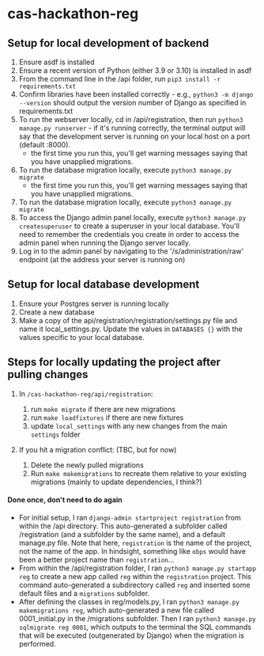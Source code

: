 # cas-hackathon-reg

## Setup for local development of backend

1. Ensure asdf is installed
2. Ensure a recent version of Python (either 3.9 or 3.10) is installed in asdf
3. From the command line in the /api folder, run `pip3 install -r requirements.txt`
4. Confirm libraries have been installed correctly - e.g., `python3 -m django --version` should output the version number of Django as specified in requirements.txt
5. To run the webserver locally, cd in /api/registration, then run `python3 manage.py runserver` - if it's running correctly, the terminal output will say that the development server is running on your local host on a port (default :8000).
   - the first time you run this, you'll get warning messages saying that you have unapplied migrations.
6. To run the database migration locally, execute `python3 manage.py migrate`
   - the first time you run this, you'll get warning messages saying that you have unapplied migrations.
7. To run the database migration locally, execute `python3 manage.py migrate`
8. To access the Django admin panel locally, execute `python3 manage.py createsuperuser` to create a superuser in your local database. You'll need to remember the credentials you create in order to access the admin panel when running the Django server locally.
9. Log in to the admin panel by navigating to the '/s/administration/raw' endpoint (at the address your server is running on)

## Setup for local database development

1. Ensure your Postgres server is running locally
2. Create a new database
3. Make a copy of the api/registration/registration/settings.py file and name it local_settings.py. Update the values in `DATABASES {}` with the values specific to your local database.

## Steps for locally updating the project after pulling changes

1. In `/cas-hackathon-reg/api/registration`:

   1. run `make migrate` if there are new migrations
   2. run `make loadfixtures` if there are new fixtures
   3. update `local_settings` with any new changes from the main `settings` folder

2. If you hit a migration conflict:
   (TBC, but for now)
   1. Delete the newly pulled migrations
   2. Run `make makemigrations` to recreate them relative to your existing migrations (mainly to update dependencies, I think?)

#### Done once, don't need to do again

- For initial setup, I ran `django-admin startproject registration` from within the /api directory. This auto-generated a subfolder called /registration (and a subfolder by the same name), and a default manage.py file. Note that here, `registration` is the name of the project, not the name of the app. In hindsight, something like `obps` would have been a better project name than `registration`...
- From within the /api/registration folder, I ran `python3 manage.py startapp reg` to create a new app called `reg` within the `registration` project. This command auto-generated a subdirectory called `reg` and inserted some default files and a `migrations` subfolder.
- After defining the classes in reg/models.py, I ran `python3 manage.py makemigrations reg`, which auto-generated a new file called 0001_initial.py in the /migrations subfolder. Then I ran `python3 manage.py sqlmigrate reg 0001`, which outputs to the terminal the SQL commands that will be executed (outgenerated by Django) when the migration is performed.
